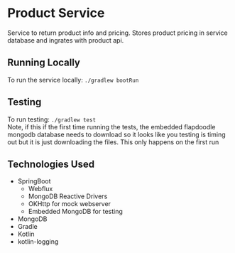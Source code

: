 # Product Service
Service to return product info and pricing. Stores product pricing in service database and ingrates with product api.

## Running Locally
To run the service locally: `./gradlew bootRun`

## Testing
To run testing: `./gradlew test` <br/>
Note, if this if the first time running the tests, the embedded flapdoodle mongodb 
database needs to download so it looks like you testing is timing out but it is just 
downloading the files. This only happens on the first run

## Technologies Used
 - SpringBoot
   - Webflux
   - MongoDB Reactive Drivers
   - OKHttp for mock webserver
   - Embedded MongoDB for testing
 - MongoDB
 - Gradle
 - Kotlin
 - kotlin-logging
